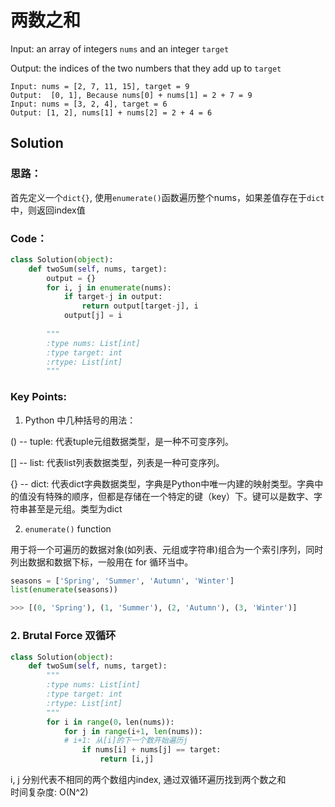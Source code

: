 # 两数之和 

Input: an array of integers ```nums``` and an integer ```target```

Output: the indices of the two numbers that they add up to ```target```

```
Input: nums = [2, 7, 11, 15], target = 9
Output:  [0, 1], Because nums[0] + nums[1] = 2 + 7 = 9 
Input: nums = [3, 2, 4], target = 6
Output: [1, 2], nums[1] + nums[2] = 2 + 4 = 6
```

## Solution 

### 思路：
首先定义一个```dict{}```, 使用```enumerate()```函数遍历整个nums，如果差值存在于```dict```中，则返回index值

### Code： 

```python
class Solution(object):
    def twoSum(self, nums, target):
        output = {}
        for i, j in enumerate(nums):
            if target-j in output:
                return output[target-j], i
            output[j] = i
                    
        """
        :type nums: List[int]
        :type target: int
        :rtype: List[int]
        """
```

### Key Points: 

1. Python 中几种括号的用法：

() -- tuple: 代表tuple元组数据类型，是一种不可变序列。

[] -- list:  代表list列表数据类型，列表是一种可变序列。

{} -- dict:  代表dict字典数据类型，字典是Python中唯一内建的映射类型。字典中的值没有特殊的顺序，但都是存储在一个特定的键（key）下。键可以是数字、字符串甚至是元组。类型为dict

2. ```enumerate()``` function 

用于将一个可遍历的数据对象(如列表、元组或字符串)组合为一个索引序列，同时列出数据和数据下标，一般用在 for 循环当中。

``` python
seasons = ['Spring', 'Summer', 'Autumn', 'Winter']
list(enumerate(seasons))

>>> [(0, 'Spring'), (1, 'Summer'), (2, 'Autumn'), (3, 'Winter')]
``` 


### 2. Brutal Force 双循环
```Python 
class Solution(object):
    def twoSum(self, nums, target):
        """
        :type nums: List[int]
        :type target: int
        :rtype: List[int]
        """
        for i in range(0，len(nums)):
            for j in range(i+1, len(nums)):
            # i+1: 从[i]的下一个数开始遍历j
                if nums[i] + nums[j] == target:
                    return [i,j]
```
i, j 分别代表不相同的两个数组内index, 通过双循环遍历找到两个数之和   
时间复杂度: O(N^2)


